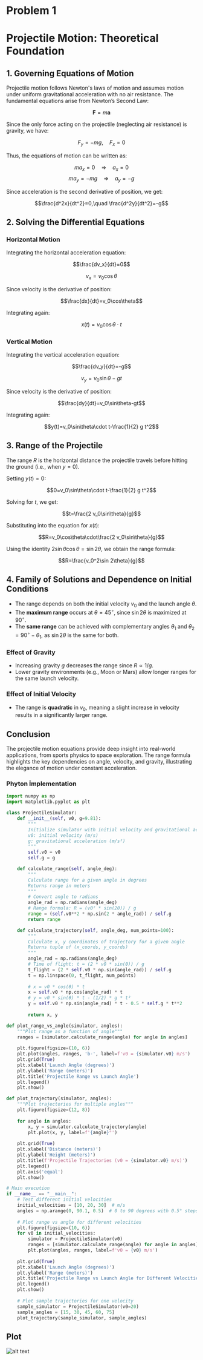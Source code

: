 # Problem 1
# **Projectile Motion: Theoretical Foundation**

## **1. Governing Equations of Motion**

Projectile motion follows Newton's laws of motion and assumes motion under uniform gravitational acceleration with no air resistance. The fundamental equations arise from Newton’s Second Law:

$$\mathbf{F}=m\mathbf{a}$$

Since the only force acting on the projectile (neglecting air resistance) is gravity, we have:

$$F_y=-mg,\quad F_x=0$$

Thus, the equations of motion can be written as:

$$m a_x=0 \quad \Rightarrow \quad a_x=0$$
$$m a_y=-mg \quad \Rightarrow \quad a_y=-g$$

Since acceleration is the second derivative of position, we get:

$$\frac{d^2x}{dt^2}=0,\quad \frac{d^2y}{dt^2}=-g$$

## **2. Solving the Differential Equations**

### **Horizontal Motion**

Integrating the horizontal acceleration equation:

$$\frac{dv_x}{dt}=0$$

$$v_x=v_0\cos\theta$$

Since velocity is the derivative of position:

$$\frac{dx}{dt}=v_0\cos\theta$$

Integrating again:

$$x(t)=v_0\cos\theta\cdot t$$

### **Vertical Motion**

Integrating the vertical acceleration equation:

$$\frac{dv_y}{dt}=-g$$

$$v_y=v_0\sin\theta-gt$$

Since velocity is the derivative of position:

$$\frac{dy}{dt}=v_0\sin\theta-gt$$

Integrating again:

$$y(t)=v_0\sin\theta\cdot t-\frac{1}{2} g t^2$$

## **3. Range of the Projectile**

The range $R$ is the horizontal distance the projectile travels before hitting the ground (i.e., when $y=0$).

Setting $y(t)=0$:

$$0=v_0\sin\theta\cdot t-\frac{1}{2} g t^2$$

Solving for $t$, we get:

$$t=\frac{2 v_0\sin\theta}{g}$$

Substituting into the equation for $x(t)$:

$$R=v_0\cos\theta\cdot\frac{2 v_0\sin\theta}{g}$$

Using the identity $2\sin\theta\cos\theta=\sin 2\theta$, we obtain the range formula:

$$R=\frac{v_0^2\sin 2\theta}{g}$$

## **4. Family of Solutions and Dependence on Initial Conditions**

- The range depends on both the initial velocity $v_0$ and the launch angle $\theta$.
- The **maximum range** occurs at $\theta=45^\circ$, since $\sin 2\theta$ is maximized at $90^\circ$.
- The **same range** can be achieved with complementary angles $\theta_1$ and $\theta_2=90^\circ-\theta_1$, as $\sin 2\theta$ is the same for both.

### **Effect of Gravity**

- Increasing gravity $g$ decreases the range since $R\propto 1/g$.
- Lower gravity environments (e.g., Moon or Mars) allow longer ranges for the same launch velocity.

### **Effect of Initial Velocity**

- The range is **quadratic** in $v_0$, meaning a slight increase in velocity results in a significantly larger range.

## **Conclusion**

The projectile motion equations provide deep insight into real-world applications, from sports physics to space exploration. The range formula highlights the key dependencies on angle, velocity, and gravity, illustrating the elegance of motion under constant acceleration.

### Phyton İmplementation

```python
import numpy as np
import matplotlib.pyplot as plt

class ProjectileSimulator:
    def __init__(self, v0, g=9.81):
        """
        Initialize simulator with initial velocity and gravitational acceleration
        v0: initial velocity (m/s)
        g: gravitational acceleration (m/s²)
        """
        self.v0 = v0
        self.g = g

    def calculate_range(self, angle_deg):
        """
        Calculate range for a given angle in degrees
        Returns range in meters
        """
        # Convert angle to radians
        angle_rad = np.radians(angle_deg)
        # Range formula: R = (v0² * sin(2θ)) / g
        range = (self.v0**2 * np.sin(2 * angle_rad)) / self.g
        return range

    def calculate_trajectory(self, angle_deg, num_points=100):
        """
        Calculate x, y coordinates of trajectory for a given angle
        Returns tuple of (x_coords, y_coords)
        """
        angle_rad = np.radians(angle_deg)
        # Time of flight: t = (2 * v0 * sin(θ)) / g
        t_flight = (2 * self.v0 * np.sin(angle_rad)) / self.g
        t = np.linspace(0, t_flight, num_points)
        
        # x = v0 * cos(θ) * t
        x = self.v0 * np.cos(angle_rad) * t
        # y = v0 * sin(θ) * t - (1/2) * g * t²
        y = self.v0 * np.sin(angle_rad) * t - 0.5 * self.g * t**2
        
        return x, y

def plot_range_vs_angle(simulator, angles):
    """Plot range as a function of angle"""
    ranges = [simulator.calculate_range(angle) for angle in angles]
    
    plt.figure(figsize=(10, 6))
    plt.plot(angles, ranges, 'b-', label=f'v0 = {simulator.v0} m/s')
    plt.grid(True)
    plt.xlabel('Launch Angle (degrees)')
    plt.ylabel('Range (meters)')
    plt.title('Projectile Range vs Launch Angle')
    plt.legend()
    plt.show()

def plot_trajectory(simulator, angles):
    """Plot trajectories for multiple angles"""
    plt.figure(figsize=(12, 8))
    
    for angle in angles:
        x, y = simulator.calculate_trajectory(angle)
        plt.plot(x, y, label=f'{angle}°')
    
    plt.grid(True)
    plt.xlabel('Distance (meters)')
    plt.ylabel('Height (meters)')
    plt.title(f'Projectile Trajectories (v0 = {simulator.v0} m/s)')
    plt.legend()
    plt.axis('equal')
    plt.show()

# Main execution
if __name__ == "__main__":
    # Test different initial velocities
    initial_velocities = [10, 20, 30]  # m/s
    angles = np.arange(0, 90.1, 0.5)  # 0 to 90 degrees with 0.5° steps
    
    # Plot range vs angle for different velocities
    plt.figure(figsize=(10, 6))
    for v0 in initial_velocities:
        simulator = ProjectileSimulator(v0)
        ranges = [simulator.calculate_range(angle) for angle in angles]
        plt.plot(angles, ranges, label=f'v0 = {v0} m/s')
    
    plt.grid(True)
    plt.xlabel('Launch Angle (degrees)')
    plt.ylabel('Range (meters)')
    plt.title('Projectile Range vs Launch Angle for Different Velocities')
    plt.legend()
    plt.show()
    
    # Plot sample trajectories for one velocity
    sample_simulator = ProjectileSimulator(v0=20)
    sample_angles = [15, 30, 45, 60, 75]
    plot_trajectory(sample_simulator, sample_angles)
```

## Plot

![alt text](image.png)